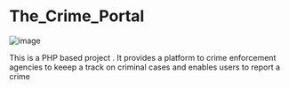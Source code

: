 # The_Crime_Portal
![image](https://github.com/Saquiiib09/The_Crime_Portal/assets/112475828/67b4a86d-9d38-4e32-bfdf-38fd3e33e9d5)


 This is a PHP based project . It provides  a platform to crime enforcement agencies to keeep a track on criminal cases and enables users to report a crime
